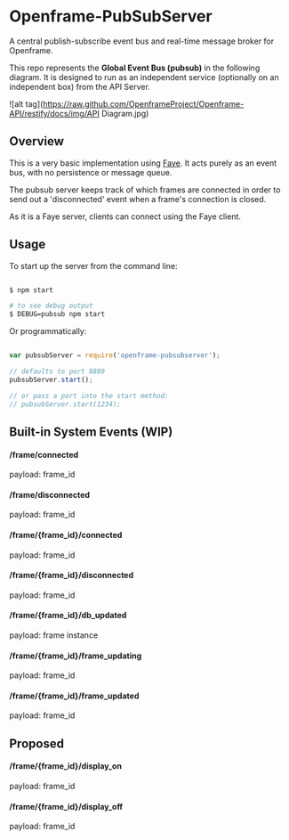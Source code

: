# Openframe-PubSubServer
A central publish-subscribe event bus and real-time message broker for Openframe.

This repo represents the **Global Event Bus (pubsub)** in the following diagram. It is designed to run as an independent service (optionally on an independent box) from the API Server.

![alt tag](https://raw.github.com/OpenframeProject/Openframe-API/restify/docs/img/API Diagram.jpg)

## Overview

This is a very basic implementation using [Faye](faye.jcoglan.com). It acts purely as an event bus, with no persistence or message queue.

The pubsub server keeps track of which frames are connected in order to send out a 'disconnected' event when a frame's connection is closed.

As it is a Faye server, clients can connect using the Faye client.

## Usage

To start up the server from the command line:

```bash

$ npm start

# to see debug output
$ DEBUG=pubsub npm start

```

Or programmatically:

```javascript

var pubsubServer = require('openframe-pubsubserver');

// defaults to port 8889
pubsubServer.start();

// or pass a port into the start method:
// pubsubServer.start(1234);

```

## Built-in System Events (WIP)

#### /frame/connected
payload: frame_id

#### /frame/disconnected
payload: frame_id

#### /frame/{frame_id}/connected
payload: frame_id

#### /frame/{frame_id}/disconnected
payload: frame_id

#### /frame/{frame_id}/db_updated
payload: frame instance

#### /frame/{frame_id}/frame_updating
payload: frame_id

#### /frame/{frame_id}/frame_updated
payload: frame_id

## Proposed

#### /frame/{frame_id}/display_on
payload: frame_id

#### /frame/{frame_id}/display_off
payload: frame_id
